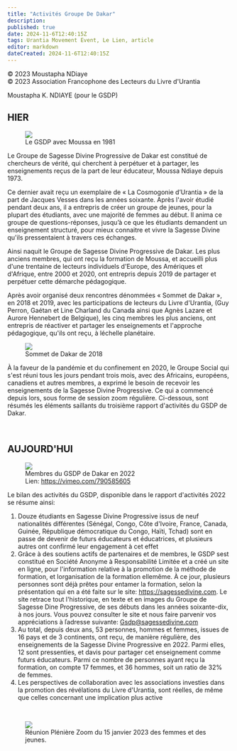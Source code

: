 ```yaml
---
title: "Activités Groupe De Dakar"
description: 
published: true
date: 2024-11-6T12:40:15Z
tags: Urantia Movement Event, Le Lien, article
editor: markdown
dateCreated: 2024-11-6T12:40:15Z
---
```


<p class="v-card v-sheet theme--light grey lighten-3 px-2">© 2023 Moustapha NDiaye<br>© 2023 Association Francophone des Lecteurs du Livre d'Urantia</p>

Moustapha K. NDIAYE (pour le GSDP)

## HIER

<figure id="Figure_8" class="image urantiapedia image-style-align-right">
<img src="/image/article/Le_Lien/images_03/127.jpg">
<figcaption>Le GSDP avec Moussa en 1981</figcaption>
</figure>

Le Groupe de Sagesse Divine Progressive de Dakar est constitué de chercheurs de vérité, qui cherchent à perpétuer et à partager, les enseignements reçus de la part de leur éducateur, Moussa Ndiaye depuis 1973.

Ce dernier avait reçu un exemplaire de « La Cosmogonie d’Urantia » de la part de Jacques Vesses dans les années soixante. Après l'avoir étudié pendant deux ans, il a entrepris de créer un groupe de jeunes, pour la plupart des étudiants, avec une majorité de femmes au début. Il anima ce groupe de questions-réponses, jusqu’à ce que les étudiants demandent un enseignement structuré, pour mieux connaitre et vivre la Sagesse Divine qu'ils pressentaient à travers ces échanges.

Ainsi naquit le Groupe de Sagesse Divine Progressive de Dakar. Les plus anciens membres, qui ont reçu la formation de Moussa, et accueilli plus d'une trentaine de lecteurs individuels d'Europe, des Amériques et d'Afrique, entre 2000 et 2020, ont entrepris depuis 2019 de partager et perpétuer cette démarche pédagogique.

Après avoir organisé deux rencontres dénommées « Sommet de Dakar », en 2018 et 2019, avec les participations de lecteurs du Livre d'Urantia, (Guy Perron, Gaétan et Line Charland du Canada ainsi que Agnès Lazare et Aurore Hennebert de Belgique), les cinq membres les plus anciens, ont entrepris de réactiver et partager les enseignements et l'approche pédagogique, qu'ils ont reçu, à léchelle planétaire.

<figure id="Figure_9" class="image urantiapedia image-style-align-right">
<img src="/image/article/Le_Lien/images_03/128.jpg">
<figcaption>Sommet de Dakar de 2018</figcaption>
</figure>

À la faveur de la pandémie et du confinement en 2020, le Groupe Social qui s'est réuni tous les jours pendant trois mois, avec des Africains, européens, canadiens et autres membres, a exprimé le besoin de recevoir les enseignements de la Sagesse Divine Progressive. Ce qui a commencé depuis lors, sous forme de session zoom régulière. Ci-dessous, sont résumés les éléments saillants du troisième rapport d'activités du GSDP de Dakar.

<br style="clear:both;"/>

## AUJOURD'HUI

<figure id="Figure_11" class="image urantiapedia image-style-align-right">
<img src="/image/article/Le_Lien/images_03/129.jpg">
<figcaption>Membres du GSDP de Dakar en 2022<br>Lien: <a href="https://vimeo.com/790585605">https://vimeo.com/790585605</a></figcaption>
</figure>

Le bilan des activités du GSDP, disponible dans le rapport d'activités 2022 se résume ainsi:

1. Douze étudiants en Sagesse Divine Progressive issus de neuf nationalités différentes (Sénégal, Congo, Côte d'Ivoire, France, Canada, Guinée, République démocratique du Congo, Haïti, Tchad) sont en passe de devenir de futurs éducateurs et éducatrices, et plusieurs autres ont confirmé leur engagement à cet effet
2. Grâce à des soutiens actifs de partenaires et de membres, le GSDP sest constitué en Société Anonyme à Responsabilité Limitée et a créé un site en ligne, pour l'information relative à la promotion de la méthode de formation, et lorganisation de la formation ellemême. À ce jour, plusieurs personnes sont déjà prêtes pour entamer la formation, selon la présentation qui en a été faite sur le site: https://sagessedivine.com. Le site retrace tout l'historique, en texte et en images du Groupe de Sagesse Dine Progressive, de ses débuts dans les années soixante-dix, à nos jours. Vous pouvez consulter le site et nous faire parvenir vos appréciations à ľadresse suivante: Gsdp@sagessedivine.com
3. Au total, depuis deux ans, 53 personnes, hommes et femmes, issues de 16 pays et de 3 continents, ont reçu, de manière régulière, des enseignements de la Sagesse Divine Progressive en 2022. Parmi elles, 12 sont pressenties, et davis pour partager cet enseignement comme futurs éducateurs. Parmi ce nombre de personnes ayant reçu la formation, on compte 17 femmes, et 36 hommes, soit un ratio de 32% de femmes.
4. Les perspectives de collaboration avec les associations investies dans la promotion des révélations du Livre d'Urantia, sont réelles, de même que celles concernant une implication plus active

<br style="clear:both;"/>

<figure id="Figure_11" class="image urantiapedia">
<img src="/image/article/Le_Lien/images_03/130.jpg">
<figcaption>Réunion Plénière Zoom du 15 janvier 2023 des femmes et des jeunes.</figcaption>
</figure>